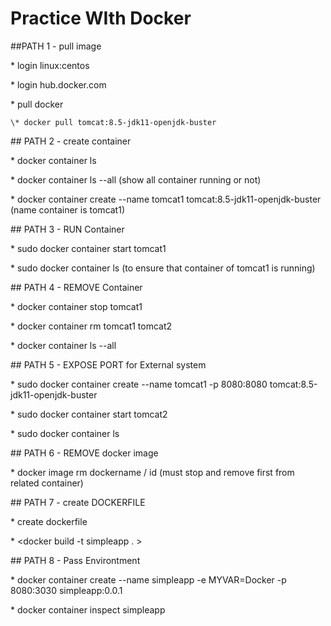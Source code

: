 # Practice WIth Docker

\#\#PATH 1 - pull image

\* login linux:centos

\* login hub.docker.com

\* pull docker 

	\* docker pull tomcat:8.5-jdk11-openjdk-buster



\#\# PATH 2 - create container

\* docker container ls

\* docker container ls --all \(show all container running or not\)

\* docker container create --name tomcat1 tomcat:8.5-jdk11-openjdk-buster \(name container is tomcat1\)



\#\# PATH 3 - RUN Container

\* sudo docker container start tomcat1

\* sudo docker container ls \(to ensure that container of tomcat1 is running\)



\#\# PATH 4 - REMOVE Container

\* docker container stop tomcat1

\* docker container rm tomcat1 tomcat2

\* docker container ls --all



\#\# PATH 5 - EXPOSE PORT for External system

\* sudo docker container create --name tomcat1 -p 8080:8080 tomcat:8.5-jdk11-openjdk-buster

\* sudo docker container start tomcat2

\*  sudo docker container ls



\#\# PATH 6 - REMOVE docker image

\* docker image rm dockername / id \(must stop and remove first from related container\)



\#\# PATH 7 - create DOCKERFILE

\* create dockerfile

\* &lt;docker build -t simpleapp . &gt;



\#\# PATH 8 - Pass Environtment

\* docker container create --name simpleapp -e MYVAR=Docker -p 8080:3030 simpleapp:0.0.1

\* docker container inspect simpleapp



